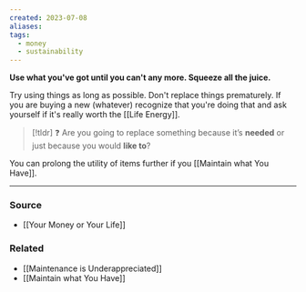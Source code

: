 ```yaml
---
created: 2023-07-08
aliases: 
tags:
  - money
  - sustainability
---
```

**Use what you've got until you can't any more. Squeeze all the juice.**

Try using things as long as possible. Don't replace things prematurely. If you are buying a new (whatever) recognize that you're doing that and ask yourself if it's really worth the [[Life Energy]].

> [!tldr] ❓ Are you going to replace something because it’s **needed** or just because you would **like to**?

You can prolong the utility of items further if you [[Maintain what You Have]].

---

### Source
- [[Your Money or Your Life]]

### Related
- [[Maintenance is Underappreciated]] 
- [[Maintain what You Have]]
